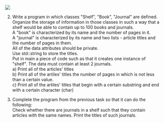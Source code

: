 ![](https://github.com/oscar-foxtrot/University_stuff/blob/main/CPP<&nbsp>practice/mar192023/Task_Rus.png)  
  
2. Write a program in which classes "Shelf", "Book", "Journal" are defined.  
Organize the storage of information in those classes in such a way that a shelf would be able to contain up to 100 books and journals.  
A "book" is characterized by its name and the number of pages in it.  
A "journal" is characterized by its name and two lists - article titles and the number of pages in them.  
All of the data attributes should be private.  
Use std::string to store the titles.  
Put in main a piece of code such as that it creates one instance of "shelf". The data must contain at least 2 journals.  
a) Print all of the articles' titles  
b) Print all of the artiles' titles the number of pages in which is not less than a certain value.  
c) Print all of the artiles' titles that begin with a certain substring and end with a certain character (char)    
  
3. Complete the program from the previous task so that it can do the following:  
Check whether there are journals in a shelf such that they contain articles with the same names. Print the titles of such journals.  
  
